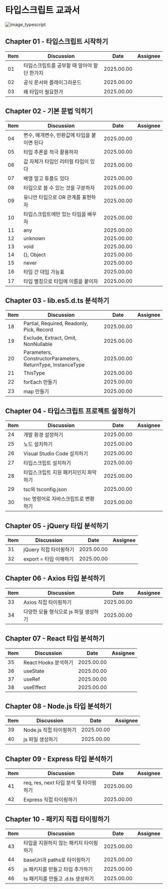 # 타입스크립트 교과서

![image_typescript](https://github.com/user-attachments/assets/2963dd81-e5fd-4f4e-9a7e-c5eec99fffbf)

## Chapter 01 - 타입스크립트 시작하기

| Item | Discussion | Date | Assignee |
|------|-----------|------|----------|
| 01 | 타입스크립트를 공부할 때 알아야 할 단 한가지 | 2025.00.00 |  |
| 02 | 공식 문서와 플레이그라운드 | 2025.00.00 |  |
| 03 | 왜 타입이 필요한가 | 2025.00.00 |  |

## Chapter 02 - 기본 문법 익히기

| Item | Discussion | Date | Assignee |
|------|-----------|------|----------|
| 04 | 변수, 매개변수, 반환값에 타입을 붙이면 된다 | 2025.00.00 |  |
| 05 | 타입 추론을 적극 활용하자 | 2025.00.00 |  |
| 06 | 값 자체가 타입인 리터럴 타입이 있다 | 2025.00.00 |  |
| 07 | 배열 말고 튜플도 있다 | 2025.00.00 |  |
| 08 | 타입으로 쓸 수 있는 것을 구분하자 | 2025.00.00 |  |
| 09 | 유니언 타입으로 OR 관계를 표현하자 | 2025.00.00 |  |
| 10 | 타입스크립트에만 있는 타입을 배우자 | 2025.00.00 |  |
| 11 | any | 2025.00.00 |  |
| 12 | unknown | 2025.00.00 |  |
| 13 | void | 2025.00.00 |  |
| 14 | {}, Object | 2025.00.00 |  |
| 15 | never | 2025.00.00 |  |
| 16 | 타입 간 대입 가능표 | 2025.00.00 |  |
| 17 | 타입 별칭으로 타입에 이름을 붙이자 | 2025.00.00 |  |

## Chapter 03 - lib.es5.d.ts 분석하기

| Item | Discussion | Date | Assignee |
|------|-----------|------|----------|
| 18 | Partial, Required, Readonly, Pick, Record | 2025.00.00 |  |
| 19 | Exclude, Extract, Omit, NonNullable | 2025.00.00 |  |
| 20 | Parameters, ConstructorParameters, ReturnType, InstanceType | 2025.00.00 |  |
| 21 | ThisType | 2025.00.00 |  |
| 22 | forEach 만들기 | 2025.00.00 |  |
| 23 | map 만들기 | 2025.00.00 |  |

## Chapter 04 - 타입스크립트 프로젝트 설정하기

| Item | Discussion | Date | Assignee |
|------|-----------|------|----------|
| 24 | 개발 환경 설정하기 | 2025.00.00 |  |
| 25 | 노드 설치하기 | 2025.00.00 |  |
| 26 | Visual Studio Code 설치하기 | 2025.00.00 |  |
| 27 | 타입스크립트 설치하기 | 2025.00.00 |  |
| 28 | 타입스크립트 지원 패키지인지 파악하기 | 2025.00.00 |  |
| 29 | tsc와 tsconfig.json | 2025.00.00 |  |
| 30 | tsc 명령어로 자바스크립트로 변환하기 | 2025.00.00 |  |

## Chapter 05 - jQuery 타입 분석하기

| Item | Discussion | Date | Assignee |
|------|-----------|------|----------|
| 31 | jQuery 직접 타이핑하기 | 2025.00.00 |  |
| 32 | export = 타입 이해하기 | 2025.00.00 |  |

## Chapter 06 - Axios 타입 분석하기

| Item | Discussion | Date | Assignee |
|------|-----------|------|----------|
| 33 | Axios 직접 타이핑하기 | 2025.00.00 |  |
| 34 | 다양한 모듈 형식으로 js 파일 생성하기 | 2025.00.00 |  |

## Chapter 07 - React 타입 분석하기

| Item | Discussion | Date | Assignee |
|------|-----------|------|----------|
| 35 | React Hooks 분석하기 | 2025.00.00 |  |
| 36 | useState | 2025.00.00 |  |
| 37 | useRef | 2025.00.00 |  |
| 38 | useEffect | 2025.00.00 |  |

## Chapter 08 - Node.js 타입 분석하기

| Item | Discussion | Date | Assignee |
|------|-----------|------|----------|
| 39 | Node.js 직접 타이핑하기 | 2025.00.00 |  |
| 40 | js 파일 생성하기 | 2025.00.00 |  |

## Chapter 09 - Express 타입 분석하기

| Item | Discussion | Date | Assignee |
|------|-----------|------|----------|
| 41 | req, res, next 타입 분석 및 타이핑하기 | 2025.00.00 |  |
| 42 | Express 직접 타이핑하기 | 2025.00.00 |  |

## Chapter 10 - 패키지 직접 타이핑하기

| Item | Discussion | Date | Assignee |
|------|-----------|------|----------|
| 43 | 타입을 지원하지 않는 패키지 타이핑하기 | 2025.00.00 |  |
| 44 | baseUrl과 paths로 타이핑하기 | 2025.00.00 |  |
| 45 | js 패키지를 만들고 타입 추가하기 | 2025.00.00 |  |
| 46 | ts 패키지를 만들고 .d.ts 생성하기 | 2025.00.00 |  |
